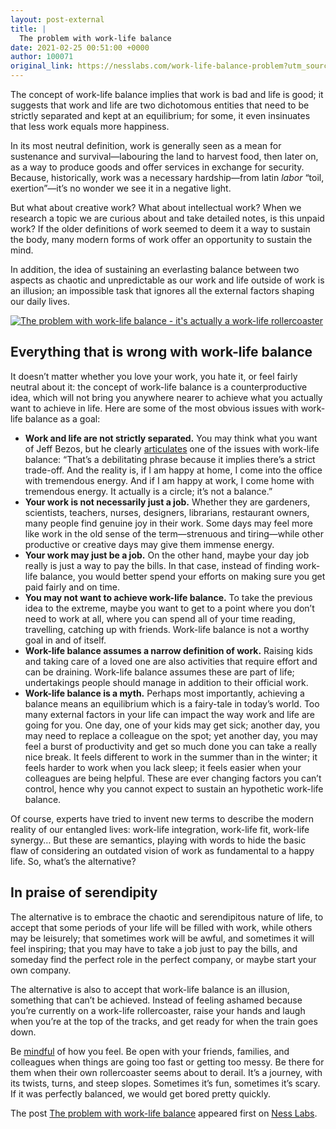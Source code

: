 ```yaml
---
layout: post-external
title: |
  The problem with work-life balance
date: 2021-02-25 00:51:00 +0000
author: 100071
original_link: https://nesslabs.com/work-life-balance-problem?utm_source=rss&utm_medium=rss&utm_campaign=work-life-balance-problem
---
```


The concept of work-life balance implies that work is bad and life is good; it suggests that work and life are two dichotomous entities that need to be strictly separated and kept at an equilibrium; for some, it even insinuates that less work equals more happiness.

In its most neutral definition, work is generally seen as a mean for sustenance and survival—labouring the land to harvest food, then later on, as a way to produce goods and offer services in exchange for security. Because, historically, work was a necessary hardship—from latin _labor_ “toil, exertion”—it’s no wonder we see it in a negative light.

But what about creative work? What about intellectual work? When we research a topic we are curious about and take detailed notes, is this unpaid work? If the older definitions of work seemed to deem it a way to sustain the body, many modern forms of work offer an opportunity to sustain the mind.

In addition, the idea of sustaining an everlasting balance between two aspects as chaotic and unpredictable as our work and life outside of work is an illusion; an impossible task that ignores all the external factors shaping our daily lives.

[![The problem with work-life balance - it's actually a work-life rollercoaster](https://nesslabs.com/wp-content/uploads/2021/02/work-life-balance-problem-banner-1.png)](https://nesslabs.com/wp-content/uploads/2021/02/work-life-balance-problem-banner-1.png)

## Everything that is wrong with work-life balance

It doesn’t matter whether you love your work, you hate it, or feel fairly neutral about it: the concept of work-life balance is a counterproductive idea, which will not bring you anywhere nearer to achieve what you actually want to achieve in life. Here are some of the most obvious issues with work-life balance as a goal:

- **Work and life are not strictly separated.** You may think what you want of Jeff Bezos, but he clearly [articulates](https://www.theladders.com/career-advice/amazons-jeff-bezos-on-why-work-life-balance-is-a-debilitating-phrase) one of the issues with work-life balance: “That’s a debilitating phrase because it implies there’s a strict trade-off. And the reality is, if I am happy at home, I come into the office with tremendous energy. And if I am happy at work, I come home with tremendous energy. It actually is a circle; it’s not a balance.”
- **Your work is not necessarily just a job.** Whether they are gardeners, scientists, teachers, nurses, designers, librarians, restaurant owners, many people find genuine joy in their work. Some days may feel more like work in the old sense of the term—strenuous and tiring—while other productive or creative days may give them immense energy.
- **Your work may just be a job.** On the other hand, maybe your day job really is just a way to pay the bills. In that case, instead of finding work-life balance, you would better spend your efforts on making sure you get paid fairly and on time.
- **You may not want to achieve work-life balance.** To take the previous idea to the extreme, maybe you want to get to a point where you don’t need to work at all, where you can spend all of your time reading, travelling, catching up with friends. Work-life balance is not a worthy goal in and of itself.
- **Work-life balance assumes a narrow definition of work.** Raising kids and taking care of a loved one are also activities that require effort and can be draining. Work-life balance assumes these are part of life; undertakings people should manage in addition to their official work.
- **Work-life balance is a myth.** Perhaps most importantly, achieving a balance means an equilibrium which is a fairy-tale in today’s world. Too many external factors in your life can impact the way work and life are going for you. One day, one of your kids may get sick; another day, you may need to replace a colleague on the spot; yet another day, you may feel a burst of productivity and get so much done you can take a really nice break. It feels different to work in the summer than in the winter; it feels harder to work when you lack sleep; it feels easier when your colleagues are being helpful. These are ever changing factors you can’t control, hence why you cannot expect to sustain an hypothetic work-life balance.

Of course, experts have tried to invent new terms to describe the modern reality of our entangled lives: work-life integration, work-life fit, work-life synergy… But these are semantics, playing with words to hide the basic flaw of considering an outdated vision of work as fundamental to a happy life. So, what’s the alternative?

## In praise of serendipity

The alternative is to embrace the chaotic and serendipitous nature of life, to accept that some periods of your life will be filled with work, while others may be leisurely; that sometimes work will be awful, and sometimes it will feel inspiring; that you may have to take a job just to pay the bills, and someday find the perfect role in the perfect company, or maybe start your own company.

The alternative is also to accept that work-life balance is an illusion, something that can’t be achieved. Instead of feeling ashamed because you’re currently on a work-life rollercoaster, raise your hands and laugh when you’re at the top of the tracks, and get ready for when the train goes down.

Be [mindful](https://nesslabs.com/mindful-productivity) of how you feel. Be open with your friends, families, and colleagues when things are going too fast or getting too messy. Be there for them when their own rollercoaster seems about to derail. It’s a journey, with its twists, turns, and steep slopes. Sometimes it’s fun, sometimes it’s scary. If it was perfectly balanced, we would get bored pretty quickly.

The post [The problem with work-life balance](https://nesslabs.com/work-life-balance-problem) appeared first on [Ness Labs](https://nesslabs.com).
